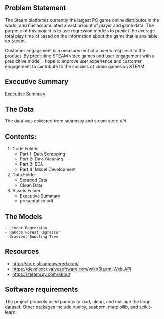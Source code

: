## Problem Statement
The Steam platformis currently the largest PC game online distributor in the world, and has accumulated a vast amount of player and game data.
The purpose of this project is to use regression models to predict the average total play time of based on the information about the game that is available on Steam.

Customer engagement is a measurement of a user's response to the product. By prediciting STEAM video games and user engagement with a predicitive model, I hope to improve user experience and customer engagement to contribute to the success of video games on STEAM. 

## Executive Summary
[Executive Summary](https://github.com/DominikaJones/Projects/blob/main/Capstone/assets/Executive%20Summary.txt)

## The Data
The data was collected from steamspy and steam store API.  

## Contents: 

1. Code Folder 
    - Part 1: Data Scrapping
    - Part 2: Data Cleaning
    - Part 3: EDA
    - Part 4: Model Development
2. Data Folder
    - Scraped Data
    - Clean Data
3. Assets Folder
    - Executive Summary
    - presentation pdf
    
## The Models
    - Linear Regression
    - Random Forest Regressor
    - Gradient Boosting Tree

## Resources
- http://store.steampowered.com/
- https://developer.valvesoftware.com/wiki/Steam_Web_API
- https://steamspy.com/about

## Software requirements
The project primarily used pandas to load, clean, and manage the large dataset. Other packages include numpy, seaborn, matplotlib, and scikit-learn.
